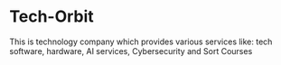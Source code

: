 # Tech-Orbit
This is technology company which provides various services like: tech software, hardware, AI services, Cybersecurity and Sort Courses
